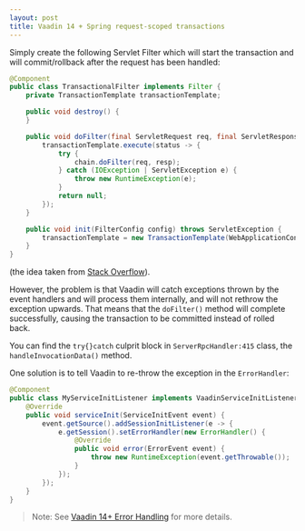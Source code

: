```yaml
---
layout: post
title: Vaadin 14 + Spring request-scoped transactions
---
```


Simply create the following Servlet Filter which will start the transaction
and will commit/rollback after the request has been handled:

```java
@Component
public class TransactionalFilter implements Filter {
    private TransactionTemplate transactionTemplate;

    public void destroy() {
    }

    public void doFilter(final ServletRequest req, final ServletResponse resp, final FilterChain chain) throws ServletException, IOException {
        transactionTemplate.execute(status -> {
            try {
                chain.doFilter(req, resp);
            } catch (IOException | ServletException e) {
                throw new RuntimeException(e);
            }
            return null;
        });
    }

    public void init(FilterConfig config) throws ServletException {
        transactionTemplate = new TransactionTemplate(WebApplicationContextUtils.getRequiredWebApplicationContext(config.getServletContext()).getBean(PlatformTransactionManager.class));
    }
}
```

(the idea taken from [Stack Overflow](https://stackoverflow.com/questions/10888861/transaction-with-request-scope-with-mybatis-and-spring)).

However, the problem is that Vaadin will catch exceptions thrown by the event handlers
and will process them internally, and will not rethrow the exception upwards. That means
that the `doFilter()` method will complete successfully, causing the transaction to be
committed instead of rolled back.

You can find the `try{}catch` culprit block in `ServerRpcHandler:415` class, the `handleInvocationData()` method.

One solution is to tell Vaadin to re-throw the exception in the `ErrorHandler`:

```java
@Component
public class MyServiceInitListener implements VaadinServiceInitListener {
    @Override
    public void serviceInit(ServiceInitEvent event) {
        event.getSource().addSessionInitListener(e -> {
            e.getSession().setErrorHandler(new ErrorHandler() {
                @Override
                public void error(ErrorEvent event) {
                    throw new RuntimeException(event.getThrowable());
                }
            });
        });
    }
}
```

> Note: See [Vaadin 14+ Error Handling](../vaadin-error-handling/)
for more details.
